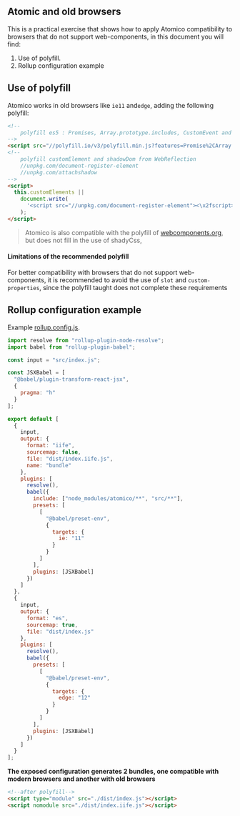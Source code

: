## Atomic and old browsers

This is a practical exercise that shows how to apply Atomico compatibility to browsers that do not support web-components, in this document you will find:

1. Use of polyfill.
2. Rollup configuration example

## Use of polyfill

Atomico works in old browsers like `ie11` and`edge`, adding the following polyfill:

```html
<!-- 
    polyfill es5 : Promises, Array.prototype.includes, CustomEvent and Symbol.
-->
<script src="//polyfill.io/v3/polyfill.min.js?features=Promise%2CArray.prototype.includes%2CSymbol%2CCustomEvent"></script>
<!--
    polyfill customElement and shadowDom from WebReflection
    //unpkg.com/document-register-element
    //unpkg.com/attachshadow
-->
<script>
  this.customElements ||
    document.write(
      '<script src="//unpkg.com/document-register-element"><\x2fscript><script src="//unpkg.com/attachshadow"><\x2fscript>'
    );
</script>
```

> Atomico is also compatible with the polyfill of [webcomponents.org](https://www.webcomponents.org/polyfills), but does not fill in the use of shadyCss,

#### Limitations of the recommended polyfill

For better compatibility with browsers that do not support web-components, it is recommended to avoid the use of `slot` and `custom-properties`, since the polyfill taught does not complete these requirements

## Rollup configuration example

Example [rollup.config.js](https://github.com/atomicojs/old-browsers/blob/master/example/rollup.config.js).

```jsx
import resolve from "rollup-plugin-node-resolve";
import babel from "rollup-plugin-babel";

const input = "src/index.js";

const JSXBabel = [
  "@babel/plugin-transform-react-jsx",
  {
    pragma: "h"
  }
];

export default [
  {
    input,
    output: {
      format: "iife",
      sourcemap: false,
      file: "dist/index.iife.js",
      name: "bundle"
    },
    plugins: [
      resolve(),
      babel({
        include: ["node_modules/atomico/**", "src/**"],
        presets: [
          [
            "@babel/preset-env",
            {
              targets: {
                ie: "11"
              }
            }
          ]
        ],
        plugins: [JSXBabel]
      })
    ]
  },
  {
    input,
    output: {
      format: "es",
      sourcemap: true,
      file: "dist/index.js"
    },
    plugins: [
      resolve(),
      babel({
        presets: [
          [
            "@babel/preset-env",
            {
              targets: {
                edge: "12"
              }
            }
          ]
        ],
        plugins: [JSXBabel]
      })
    ]
  }
];
```

**The exposed configuration generates 2 bundles, one compatible with modern browsers and another with old browsers**

```html
<!--after polyfill-->
<script type="module" src="./dist/index.js"></script>
<script nomodule src="./dist/index.iife.js"></script>
```
